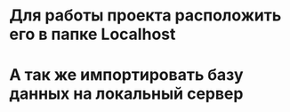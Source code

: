 # Для работы проекта расположить его в папке Localhost
# А так же импортировать базу данных на локальный сервер

